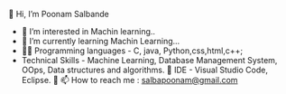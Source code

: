 👋 Hi, I’m  Poonam Salbande
- 👀 I’m interested in Machin learning..
- 🌱 I’m currently learning  Machin Learning...
- 👩‍💻 Programming languages - C, java, Python,css,html,c++;
- Technical Skills - Machine Learning, Database Management System, OOps, Data structures and algorithms.
📍 IDE - Visual Studio Code, Eclipse.
📍 📫 How to reach me : salbapoonam@gmail.com
<!---
Salbapoonam/Salbapoonam is a ✨ special ✨ repository because its `README.md` (this file) appears on your GitHub profile.
You can click the Preview link to take a look at your changes.
--->
